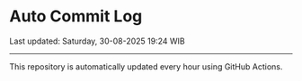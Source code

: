 # Auto Commit Log

Last updated: Saturday, 30-08-2025 19:24 WIB

---

This repository is automatically updated every hour using GitHub Actions.
